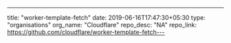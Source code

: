 ---
title: "worker-template-fetch"
date: 2019-06-16T17:47:30+05:30
type: "organisations"
org_name: "Cloudflare"
repo_desc: "NA"
repo_link: https://github.com/cloudflare/worker-template-fetch---